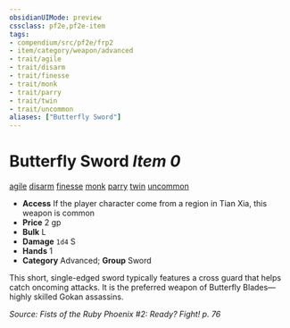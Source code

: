 ```yaml
---
obsidianUIMode: preview
cssclass: pf2e,pf2e-item
tags:
- compendium/src/pf2e/frp2
- item/category/weapon/advanced
- trait/agile
- trait/disarm
- trait/finesse
- trait/monk
- trait/parry
- trait/twin
- trait/uncommon
aliases: ["Butterfly Sword"]
---
```

# Butterfly Sword *Item 0*  
[agile](../../../rules/traits/agile.md)  [disarm](../../../rules/traits/disarm.md)  [finesse](../../../rules/traits/finesse.md)  [monk](../../../rules/traits/monk.md)  [parry](../../../rules/traits/parry.md)  [twin](../../../rules/traits/twin.md)  [uncommon](../../../rules/traits/uncommon.md)  

- **Access** If the player character come from a region in Tian Xia, this weapon is common
- **Price** 2 gp
- **Bulk** L
- **Damage** `1d4` S
- **Hands** 1
- **Category** Advanced; **Group** Sword 

This short, single-edged sword typically features a cross guard that helps catch oncoming attacks. It is the preferred weapon of Butterfly Blades—highly skilled Gokan assassins.

*Source: Fists of the Ruby Phoenix #2: Ready? Fight! p. 76*